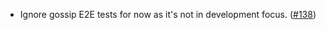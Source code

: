 - Ignore gossip E2E tests for now as it's not in development focus.
  ([#138](https://github.com/anoma/namada/issues/138))

